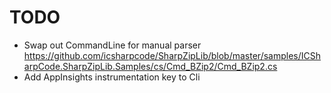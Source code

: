 # TODO

- Swap out CommandLine for manual parser
  https://github.com/icsharpcode/SharpZipLib/blob/master/samples/ICSharpCode.SharpZipLib.Samples/cs/Cmd_BZip2/Cmd_BZip2.cs
- Add AppInsights instrumentation key to Cli
